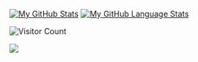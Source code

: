 [![My GitHub Stats](https://github-readme-stats.vercel.app/api/?username=kenzo44&hide_border=true&count_private=true&theme=tokyonight&showicons=true)]()
[![My GitHub Language Stats](https://github-readme-stats.vercel.app/api/top-langs/?username=kenzo44&hide_border=true&langs_count=5&theme=tokyonight)]()

![Visitor Count](https://profile-counter.glitch.me/kenzo44/count.svg)

![](https://komarev.com/ghpvc/?username=kenzo44&color=blue)
